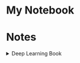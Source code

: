 # My Notebook

# Notes

<details>
 <summary>Deep Learning Book</summary>
 <p><a href="http://fiveeyes.github.io/learning/2017/03/15/Deep-Learning-Book-5.html">Chapter 5</a></p>
 <p><a href="http://fiveeyes.github.io/learning/2017/03/16/Deep-Learning-Book-6.html">Chapter 6</a></p>
 <p><a href="http://fiveeyes.github.io/learning/2017/06/17/Deep-Learning-Book-7.html">Chapter 7</a></p>
 <p><a href="http://fiveeyes.github.io/learning/2017/07/04/Deep-Learning-Book-8.html">Chapter 8</a></p>
 <p><a href="http://fiveeyes.github.io/learning/2017/08/09/Deep-Learning-Book-9.html">Chapter 9</a></p>
 <p><a href="http://fiveeyes.github.io/learning/2017/09/16/Deep-Learning-Book-10.html">Chapter 10</a></p>
 <p><a href="http://fiveeyes.github.io/learning/2017/10/19/Deep-Learning-Book-11.html">Chapter 11</a></p>
 <p><a href="http://fiveeyes.github.io/learning/2017/11/02/Deep-Learning-Book-12.html">Chapter 12</a></p>
 <p><a href="http://fiveeyes.github.io/learning/2017/11/03/Deep-Learning-Book-13.html">Chapter 13</a></p>
 <p><a href="http://fiveeyes.github.io/learning/2017/11/06/Deep-Learning-Book-14.html">Chapter 14</a></p>
 <p><a href="http://fiveeyes.github.io/learning/2017/11/09/Deep-Learning-Book-15.html">Chapter 15</a></p>
 <p><a href="http://fiveeyes.github.io/learning/2017/11/19/Deep-Learning-Book-16.html">Chapter 16</a></p>
 <p><a href="http://fiveeyes.github.io/learning/2017/12/02/Deep-Learning-Book-17.html">Chapter 17</a></p>
 <p><a href="http://fiveeyes.github.io/learning/2017/12/10/Deep-Learning-Book-18.html">Chapter 18</a></p>
 <p><a href="http://fiveeyes.github.io/learning/2017/12/27/Deep-Learning-Book-19.html">Chapter 19</a></p>
 <p><a href="http://fiveeyes.github.io/learning/2018/01/11/Deep-Learning-Book-20.html">Chapter 20</a></p>
</details>
